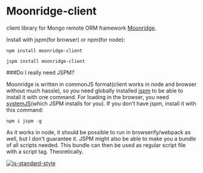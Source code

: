 # Moonridge-client 
client library for Mongo remote ORM framework [Moonridge](https://github.com/capaj/Moonridge).

Install with jspm(for browser) or npm(for node):

```
npm install moonridge-client

jspm install moonridge-client
``` 
###Do I really need JSPM?

Moonridge is written in commonJS format(client works in node and browser without much hassle), so you need globally installed [jspm](https://github.com/jspm/jspm-cli) to be able to install it with one command. For loading in the browser, you need [systemJS](https://github.com/systemjs/systemjs)(which JSPM installs for you).
If you don't have jspm, install it with this command:

    npm i jspm -g
    
As it works in node, it should be possible to run in browserify/webpack as well, but I don't guarantee it. JSPM might also be able to make you a bundle of all scripts needed. This bundle can then be used as regular script file with a script tag. Theoretically.

[![js-standard-style](https://cdn.rawgit.com/feross/standard/master/badge.svg)](https://github.com/feross/standard)
